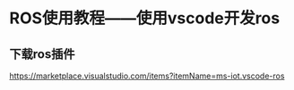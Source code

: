 # ROS使用教程——使用vscode开发ros

## 下载ros插件

https://marketplace.visualstudio.com/items?itemName=ms-iot.vscode-ros
